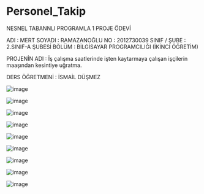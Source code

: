 # Personel_Takip

NESNEL TABANNLI PROGRAMLA 1 PROJE ÖDEVİ

ADI : MERT
SOYADI : RAMAZANOĞLU
NO : 2012730039
SINIF / ŞUBE : 2.SINIF-A ŞUBESİ
BÖLÜM : BİLGİSAYAR PROGRAMCILIĞI (İKİNCİ ÖĞRETİM)

PROJENİN ADI : İş çalışma saatlerinde işten kaytarmaya çalışan işçilerin maaşından kesintiye uğratma.

DERS ÖĞRETMENİ : İSMAİL DÜŞMEZ

![image](https://user-images.githubusercontent.com/61631884/200411261-0beb235b-7b52-4ed6-9d69-c4a9c17cc95d.png)

![image](https://user-images.githubusercontent.com/61631884/200411280-9f314296-4cec-4837-81be-8dd8d4b419d3.png)

![image](https://user-images.githubusercontent.com/61631884/200411316-37db059c-f697-45b4-9354-7e5bc3cf7222.png)

![image](https://user-images.githubusercontent.com/61631884/200411332-f489f91c-0c27-4a61-bccf-e110a110d074.png)

![image](https://user-images.githubusercontent.com/61631884/200411343-11edfebf-189b-44a5-9b4a-66959033dc97.png)

![image](https://user-images.githubusercontent.com/61631884/200411384-802f2a8e-5d73-4562-bfdc-c277473711b1.png)

![image](https://user-images.githubusercontent.com/61631884/200411402-2e6e608f-2414-4c6b-afdc-871d71b2d1da.png)

![image](https://user-images.githubusercontent.com/61631884/200411441-0e83db20-e95a-4577-af07-0741f9c42c9f.png)

![image](https://user-images.githubusercontent.com/61631884/200411815-289d140f-bb48-4d4c-9aea-6265033d1632.png)








